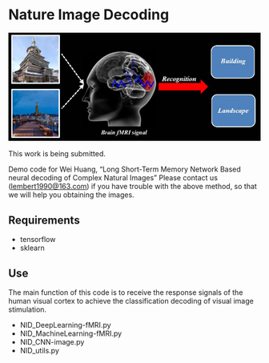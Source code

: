 # Nature Image Decoding

![Decoding.jpg](Decoding.jpg)

This work is being submitted.

Demo code for Wei Huang, “Long Short-Term Memory Network Based neural decoding of Complex Natural Images”
Please contact us (lembert1990@163.com) if you have trouble with the above method, so that we will help you obtaining the images.

## Requirements
-	tensorflow
-	sklearn

## Use
The main function of this code is to receive the response signals of the human visual cortex to achieve the classification decoding of visual image stimulation.
-	NID_DeepLearning-fMRI.py
-	NID_MachineLearning-fMRI.py
-	NID_CNN-image.py
-	NID_utils.py


